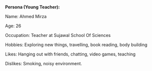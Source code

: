**Persona (Young Teacher):**

Name: Ahmed Mirza

Age: 26

Occupation: Teacher at Sujawal School Of Sciences

Hobbies: Exploring new things, travelling, book reading, body building

Likes: Hanging out with friends, chatting, video games, teaching

Dislikes: Smoking, noisy environment.
